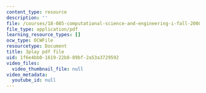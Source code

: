 ```yaml
---
content_type: resource
description: ''
file: /courses/18-085-computational-science-and-engineering-i-fall-2008/1f6e4bb0161922b889bf2a53a3729592_gYME3EbIqV4.pdf
file_type: application/pdf
learning_resource_types: []
ocw_type: OCWFile
resourcetype: Document
title: 3play pdf file
uid: 1f6e4bb0-1619-22b8-89bf-2a53a3729592
video_files:
  video_thumbnail_file: null
video_metadata:
  youtube_id: null
---
```

